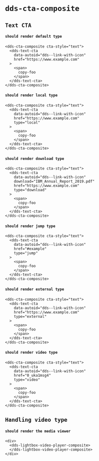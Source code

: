 # `dds-cta-composite`

## `Text CTA`

####   `should render default type`

```
<dds-cta-composite cta-style="text">
  <dds-text-cta
    data-autoid="dds--link-with-icon"
    href="https://www.example.com"
  >
    <span>
      copy-foo
    </span>
  </dds-text-cta>
</dds-cta-composite>

```

####   `should render local type`

```
<dds-cta-composite cta-style="text">
  <dds-text-cta
    data-autoid="dds--link-with-icon"
    href="https://www.example.com"
    type="local"
  >
    <span>
      copy-foo
    </span>
  </dds-text-cta>
</dds-cta-composite>

```

####   `should render download type`

```
<dds-cta-composite cta-style="text">
  <dds-text-cta
    data-autoid="dds--link-with-icon"
    download="IBM_Annual_Report_2019.pdf"
    href="https://www.example.com"
    type="download"
  >
    <span>
      copy-foo
    </span>
  </dds-text-cta>
</dds-cta-composite>

```

####   `should render jump type`

```
<dds-cta-composite cta-style="text">
  <dds-text-cta
    data-autoid="dds--link-with-icon"
    href="#example"
    type="jump"
  >
    <span>
      copy-foo
    </span>
  </dds-text-cta>
</dds-cta-composite>

```

####   `should render external type`

```
<dds-cta-composite cta-style="text">
  <dds-text-cta
    data-autoid="dds--link-with-icon"
    href="https://www.example.com"
    type="external"
  >
    <span>
      copy-foo
    </span>
  </dds-text-cta>
</dds-cta-composite>

```

####   `should render video type`

```
<dds-cta-composite cta-style="text">
  <dds-text-cta
    data-autoid="dds--link-with-icon"
    href="0_uka1msg4"
    type="video"
  >
    <span>
      copy-foo
    </span>
  </dds-text-cta>
</dds-cta-composite>

```

## `Handling video type`

####   `should render the media viewer`

```
<div>
  <dds-lightbox-video-player-composite>
  </dds-lightbox-video-player-composite>
</div>

```

